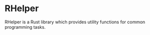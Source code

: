 # RHelper
RHelper is a Rust library which provides utility functions for common programming tasks. 
